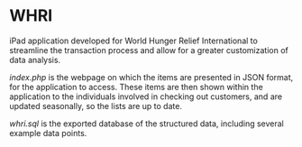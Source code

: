 # WHRI
iPad application developed for World Hunger Relief International to streamline the transaction process and allow for a greater customization of data analysis.

*index.php* is the webpage on which the items are presented in JSON format, for the application to access. These items are then shown within the application to the individuals involved in checking out customers, and are updated seasonally, so the lists are up to date.

*whri.sql* is the exported database of the structured data, including several example data points.

